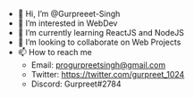 - 👋 Hi, I’m @Gurpreeet-Singh
- 👀 I’m interested in WebDev
- 🌱 I’m currently learning ReactJS and NodeJS
- 💞️ I’m looking to collaborate on Web Projects
- 📫 How to reach me
  - Email: progurpreetsingh@gmail.com
  - Twitter: https://twitter.com/gurpreet_1024
  - Discord: Gurpreet#2784

<!---
Gurpreeet-Singh/Gurpreeet-Singh is a ✨ special ✨ repository because its `README.md` (this file) appears on your GitHub profile.
You can click the Preview link to take a look at your changes.
--->
